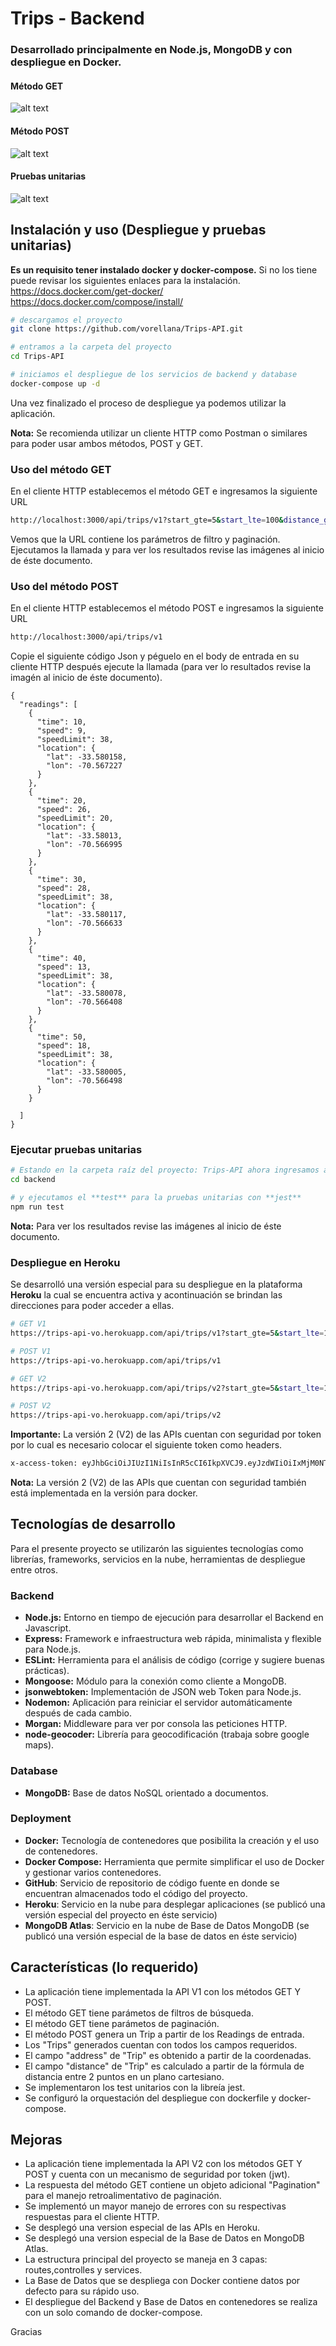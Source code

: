 # Trips - Backend
### Desarrollado principalmente en **Node.js, MongoDB** y con despliegue en **Docker**.
#### Método GET
  ![alt text](https://github.com/vorellana/Trips-API/blob/main/resources/get_1.png?raw=true)
#### Método POST
  ![alt text](https://github.com/vorellana/Trips-API/blob/main/resources/post_1.png?raw=true)
#### Pruebas unitarias
  ![alt text](https://github.com/vorellana/Trips-API/blob/main/resources/test_1.png?raw=true)

## Instalación y uso (Despliegue y pruebas unitarias)
**Es un requisito tener instalado docker y docker-compose.** Si no los tiene puede revisar los siguientes enlaces para la instalación.
https://docs.docker.com/get-docker/
https://docs.docker.com/compose/install/
```sh
# descargamos el proyecto
git clone https://github.com/vorellana/Trips-API.git

# entramos a la carpeta del proyecto
cd Trips-API

# iniciamos el despliegue de los servicios de backend y database
docker-compose up -d 
```
Una vez finalizado el proceso de despliegue ya podemos utilizar la aplicación.

**Nota:** Se recomienda utilizar un cliente HTTP como Postman o similares para poder usar ambos métodos, POST y GET.
### Uso del método GET
En el cliente HTTP establecemos el método GET e ingresamos la siguiente URL
```sh
http://localhost:3000/api/trips/v1?start_gte=5&start_lte=100&distance_gte=0&limit=3&offset=5
```
Vemos que la URL contiene los parámetros de filtro y paginación.
Ejecutamos la llamada y para ver los resultados revise las imágenes al inicio de éste documento.
### Uso del método POST
En el cliente HTTP establecemos el método POST e ingresamos la siguiente URL
```sh
http://localhost:3000/api/trips/v1
```

Copie el siguiente código Json y péguelo en el body de entrada en su cliente HTTP después ejecute la llamada (para ver lo resultados revise la imagén al inicio de éste documento).

```
{
  "readings": [
    {
      "time": 10,
      "speed": 9,
      "speedLimit": 38,
      "location": {
        "lat": -33.580158,
        "lon": -70.567227
      }
    },
    {
      "time": 20,
      "speed": 26,
      "speedLimit": 20,
      "location": {
        "lat": -33.58013,
        "lon": -70.566995
      }
    },
    {
      "time": 30,
      "speed": 28,
      "speedLimit": 38,
      "location": {
        "lat": -33.580117,
        "lon": -70.566633
      }
    },
    {
      "time": 40,
      "speed": 13,
      "speedLimit": 38,
      "location": {
        "lat": -33.580078,
        "lon": -70.566408
      }
    },
    {
      "time": 50,
      "speed": 18,
      "speedLimit": 38,
      "location": {
        "lat": -33.580005,
        "lon": -70.566498
      }
    }

  ]
}
```
### Ejecutar pruebas unitarias

```sh
# Estando en la carpeta raíz del proyecto: Trips-API ahora ingresamos a la carpeta backend
cd backend

# y ejecutamos el **test** para la pruebas unitarias con **jest**
npm run test
```
**Nota:** Para ver los resultados revise las imágenes al inicio de éste documento.

### Despliegue en Heroku

Se desarrolló una versión especial para su despliegue en la plataforma **Heroku** la cual se encuentra activa y acontinuación se brindan las direcciones para poder acceder a ellas.
```sh
# GET V1
https://trips-api-vo.herokuapp.com/api/trips/v1?start_gte=5&start_lte=100&distance_gte=0&limit=3&offset=5

# POST V1
https://trips-api-vo.herokuapp.com/api/trips/v1

# GET V2
https://trips-api-vo.herokuapp.com/api/trips/v2?start_gte=5&start_lte=100&distance_gte=0&limit=3&offset=5

# POST V2
https://trips-api-vo.herokuapp.com/api/trips/v2
```
**Importante:** La versión 2 (V2) de las APIs cuentan con seguridad por token por lo cual es necesario colocar el siguiente token como headers. 
```sh
x-access-token: eyJhbGciOiJIUzI1NiIsInR5cCI6IkpXVCJ9.eyJzdWIiOiIxMjM0NTY3ODkwIiwibmFtZSI6IkpvaG4gRG9lIiwiaWF0IjoxNTE2MjM5MDIyfQ.MSqeevVdGlsk-I0bn1VkqmbE1t9e87OD7rkYvtQQAsk
```
**Nota:** La versión 2 (V2) de las APIs que cuentan con seguridad también está implementada en la versión para docker.

## Tecnologías de desarrollo
Para el presente proyecto se utilizarón las siguientes tecnologías como librerías, frameworks, servicios en la nube, herramientas de despliegue entre otros.

### Backend
*  **Node.js:** Entorno en tiempo de ejecución para desarrollar el Backend en Javascript.
* **Express:** Framework e infraestructura web rápida, minimalista y flexible para Node.js. 
* **ESLint:** Herramienta para el análisis de código (corrige y sugiere buenas prácticas).
* **Mongoose:** Módulo para la conexión como cliente a MongoDB.
* **jsonwebtoken:** Implementación de JSON web Token para Node.js.
* **Nodemon:** Aplicación para reiniciar el servidor automáticamente después de cada cambio.
* **Morgan:** Middleware para ver por consola las peticiones HTTP.
* **node-geocoder:** Librería para geocodificación (trabaja sobre google maps).
### Database
*  **MongoDB:** Base de datos NoSQL orientado a documentos.

### Deployment
*  **Docker:** Tecnología de contenedores que posibilita la creación y el uso de contenedores.
*  **Docker Compose:** Herramienta que permite simplificar el uso de Docker y gestionar varios contenedores.
*  **GitHub**: Servicio de repositorio de código fuente en donde se encuentran almacenados todo el código del proyecto.
*  **Heroku**: Servicio en la nube para desplegar aplicaciones (se publicó una versión especial del proyecto en éste servicio)
*  **MongoDB Atlas**: Servicio en la nube de Base de Datos MongoDB (se publicó una versión especial de la base de datos en éste servicio)
## Características (lo requerido)
* La aplicación tiene implementada la API V1 con los métodos GET Y POST.
* El método GET tiene parámetos de filtros de búsqueda.
* El método GET tiene parámetos de paginación.
* El método POST genera un Trip a partir de los Readings de entrada.
* Los "Trips" generados cuentan con todos los campos requeridos.
* El campo "address" de "Trip" es obtenido a partir de la coordenadas.
* El campo "distance" de "Trip" es calculado a partir de la fórmula de distancia entre 2 puntos en un plano cartesiano.
* Se implementaron los test unitarios con la libreía jest.
* Se configuró la orquestación del despliegue con dockerfile y docker-compose.
## Mejoras
* La aplicación tiene implementada la API V2 con los métodos GET Y POST y cuenta con un mecanismo de seguridad por token (jwt).
* La respuesta del método GET contiene un objeto adicional "Pagination" para el manejo retroalimentativo de paginación.
* Se implementó un mayor manejo de errores con su respectivas respuestas para el cliente HTTP.
* Se desplegó una version especial de las APIs en Heroku.
* Se desplegó una version especial de la Base de Datos en MongoDB Atlas.
* La estructura principal del proyecto se maneja en 3 capas: routes,controlles y services.
* La Base de Datos que se despliega con Docker contiene datos por defecto para su rápido uso.
* El despliegue del Backend y Base de Datos en contenedores se realiza con un solo comando de docker-compose.

Gracias